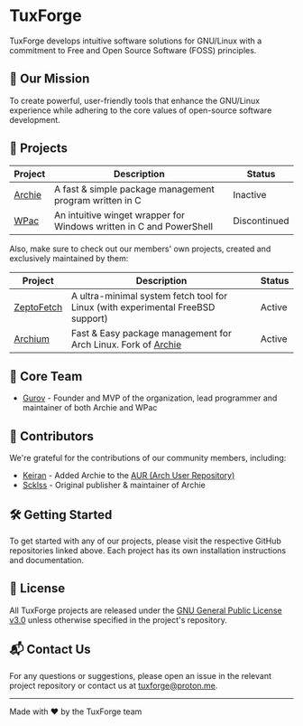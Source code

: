 # TuxForge

TuxForge develops intuitive software solutions for GNU/Linux with a commitment to Free and Open Source Software (FOSS) principles.

## 🚀 Our Mission

To create powerful, user-friendly tools that enhance the GNU/Linux experience while adhering to the core values of open-source software development.

## 📂 Projects

| Project | Description | Status |
|---------|-------------|--------|
| [Archie](https://github.com/TuxForge/archie) | A fast & simple package management program written in C | Inactive |
| [WPac](https://github.com/TuxForge/wpac) | An intuitive winget wrapper for Windows written in C and PowerShell | Discontinued |

Also, make sure to check out our members' own projects, created and exclusively maintained by them:

| Project | Description | Status |
|---------|-------------|--------|
| [ZeptoFetch](https://github.com/Gur0v/zeptofetch) | A ultra-minimal system fetch tool for Linux (with experimental FreeBSD support) | Active |
| [Archium](https://github.com/KeiranScript/archium) | Fast & Easy package management for Arch Linux. Fork of [Archie](https://github.com/TuxForge/archie) | Active |

## 👥 Core Team

- [Gurov](https://github.com/Gur0v) - Founder and MVP of the organization, lead programmer and maintainer of both Archie and WPac

## 🤝 Contributors

We're grateful for the contributions of our community members, including:

- [Keiran](https://github.com/keiranscript) - Added Archie to the [AUR (Arch User Repository)](https://aur.archlinux.org/packages/archie)
- [Scklss](https://github.com/sck1ss) - Original publisher & maintainer of Archie

## 🛠 Getting Started

To get started with any of our projects, please visit the respective GitHub repositories linked above. Each project has its own installation instructions and documentation.

## 📄 License

All TuxForge projects are released under the [GNU General Public License v3.0](https://www.gnu.org/licenses/gpl-3.0.en.html) unless otherwise specified in the project's repository.

## 📬 Contact Us

For any questions or suggestions, please open an issue in the relevant project repository or contact us at [tuxforge@proton.me](mailto:tuxforge@proton.me).

---

Made with ❤️ by the TuxForge team
